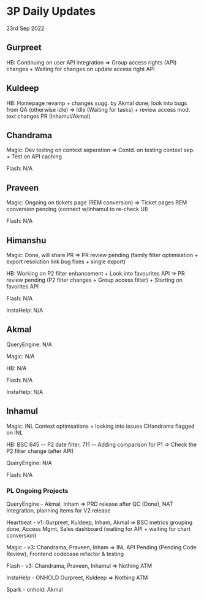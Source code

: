 # 3P Daily Updates
23rd Sep 2022

## Gurpreet
HB: Continuing on user API integration => Group access rights (API) changes + Waiting for changes on update access right API 

## Kuldeep
HB: Homepage revamp + changes sugg. by Akmal done; look into bugs from QA (otherwise idle) => Idle (Waiting for tasks) + review access mod. text changes PR (Inhamul/Akmal)

## Chandrama
Magic: Dev testing on context seperation => Contd. on testing context sep. + Test on API caching

Flash: N/A

## Praveen
Magic: Ongoing on tickets page (REM conversion) => Ticket pages REM conversion pending (connect w/Inhamul to re-check UI)

Flash: N/A

## Himanshu
Magic: Done, will share PR => PR review pending (family filter optimisation + export resolution link bug fixes + single export)

HB: Working on P2 filter enhancement + Look into favourites API => PR review pending (P2 filter changes + Group access filter) + Starting on favorites API

Flash: N/A

InstaHelp: N/A

## Akmal
QueryEngine: N/A

Magic: N/A

HB: N/A

Flash: N/A

InstaHelp: N/A


## Inhamul
Magic: INL Context optimsations + looking into issues CHandrama flagged on INL

HB: BSC 645 -- P2 date filter, 711 -- Adding comparison for P1 => Check the P2 filter change (after API)

QueryEngine: N/A

Flash: N/A


### PL Ongoing Projects
QueryEngine - Akmal, Inham => PRD release after QC (Done), NAT Integration, planning items for V2 release

Heartbeat - v1: Gurpreet, Kuldeep, Inham, Akmal => BSC metrics grouping done, Access Mgmt, Sales dashboard (waiting for API + waiting for chart conversion)

Magic - v3: Chandrama, Praveen, Inham => INL API Pending (Pending Code Review), Frontend codebase refactor & testing

Flash - v3: Chandrama, Praveen, Inhamul => Nothing ATM

InstaHelp - ONHOLD Gurpreet, Kuldeep => Nothing ATM

Spark - onhold: Akmal
